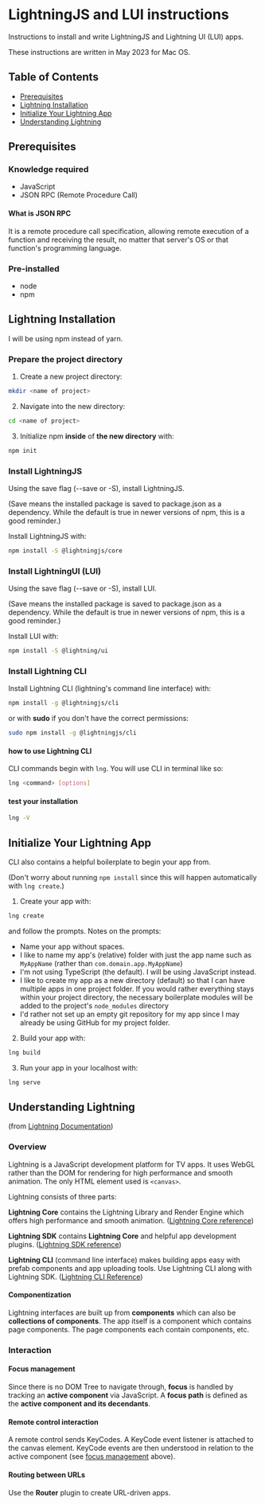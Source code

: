 # LightningJS and LUI instructions

Instructions to install and write LightningJS and Lightning UI (LUI) apps.

These instructions are written in May 2023 for Mac OS.

## Table of Contents

* [Prerequisites](#prerequisites)
* [Lightning Installation](#installation)
* [Initialize Your Lightning App](#initialize)
* [Understanding Lightning](#understand)

## <a name="prerequisites"></a>Prerequisites

### Knowledge required

* JavaScript
* JSON RPC (Remote Procedure Call)

#### What is JSON RPC

It is a remote procedure call specification, allowing remote execution of a function and receiving the result, no matter that server's OS or that function's programming language.

### Pre-installed

* node
* npm

## <a name="installation"></a>Lightning Installation

I will be using npm instead of yarn.

### Prepare the project directory

1. Create a new project directory:
```bash
mkdir <name of project>
```
2. Navigate into the new directory:
```bash
cd <name of project>
```
3. Initialize npm __inside__ of __the new directory__ with:
```bash
npm init
```

### Install LightningJS

<!-- THE FOLLOWING IS NOT NEEDED
Create a local `.npmrc` file in the project folder containing the following content:
```bat
@lightning:registry=https://artifactory.comcast.com/artifactory/api/npm/Lightning-npm-releases
@suite-themes:registry=https://artifactory.comcast.com/artifactory/api/npm/xds-npm
```
-->

Using the save flag (--save or -S), install LightningJS.

(Save means the installed package is saved to package.json as a dependency. While the default is true in newer versions of npm, this is a good reminder.)

Install LightningJS with:
```bash
npm install -S @lightningjs/core
```

### Install LightningUI (LUI)

Using the save flag (--save or -S), install LUI.

(Save means the installed package is saved to package.json as a dependency. While the default is true in newer versions of npm, this is a good reminder.)

Install LUI with:
```bash
npm install -S @lightning/ui
```

### Install Lightning CLI

Install Lightning CLI (lightning's command line interface) with:
```bash
npm install -g @lightningjs/cli
```
or with __sudo__ if you don't have the correct permissions:
```bash
sudo npm install -g @lightningjs/cli
```
#### how to use Lightning CLI

CLI commands begin with `lng`.  You will use CLI in terminal like so:
```bash
lng <command> [options]
```

#### test your installation
```bash
lng -V
```

## <a name="initialize"></a>Initialize Your Lightning App

CLI also contains a helpful boilerplate to begin your app from.

(Don't worry about running `npm install` since this will happen automatically with `lng create`.)

1. Create your app with:
```bash
lng create
```
and follow the prompts.   Notes on the prompts:

  * Name your app without spaces.
  * I like to name my app's (relative) folder with just the app name such as `MyAppName` (rather than `com.domain.app.MyAppName`)
  * I'm not using TypeScript (the default).  I will be using JavaScript instead.
  * I like to create my app as a new directory (default) so that I can have multiple apps in one project folder.  If you would rather everything stays within your project directory, the necessary boilerplate modules will be added to the project's `node_modules` directory
  * I'd rather not set up an empty git repository for my app since I may already be using GitHub for my project folder.

2. Build your app with:
```bash
lng build
```
3. Run your app in your localhost with:
```bash
lng serve
```

## <a name="understand"></a>Understanding Lightning

(from [Lightning Documentation](https://lightningjs.io/docs/#/what-is-lightning/index))

### Overview

Lightning is a JavaScript development platform for TV apps.  It uses WebGL rather than the DOM for rendering for high performance and smooth animation.  The only HTML element used is `<canvas>`.

Lightning consists of three parts:

__Lightning Core__ contains the Lightning Library and Render Engine which offers high performance and smooth animation. ([Lightning Core reference](https://lightningjs.io/docs/#/lightning-core-reference/index))

__Lightning SDK__ contains __Lightning Core__ and helpful app development plugins. ([Lightning SDK reference](https://lightningjs.io/docs/#/lightning-sdk-reference/index))

__Lightning CLI__ (command line interface) makes building apps easy with prefab components and app uploading tools.  Use Lightning CLI along with Lightning SDK. ([Lightning CLI Reference](https://lightningjs.io/docs/#/lightning-cli-reference/index))

#### Componentization

Lightning interfaces are built up from __components__ which can also be __collections of components__.  The app itself is a component which contains page components.  The page components each contain components, etc.

### Interaction

#### <a name="focus_management"></a>Focus management

Since there is no DOM Tree to navigate through, __focus__ is handled by tracking an __active component__ via JavaScript.  A __focus path__ is defined as the __active component and its decendants__.

#### Remote control interaction

A remote control sends KeyCodes.  A KeyCode event listener is attached to the canvas element.  KeyCode events are then understood in relation to the active component (see [focus management](#focus_management) above).

#### Routing between URLs

Use the __Router__ plugin to create URL-driven apps.
